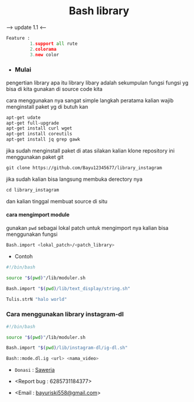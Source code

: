 <h1 align="center">
  Bash library
</h1></div>

-->
     update 1.1
<--

```python
Feature :
         1.support all rute
         2.colorama
         3.new color
```


- ### Mulai

pengertian library apa itu library libary adalah sekumpulan fungsi fungsi
yg bisa di kita gunakan di source code kita

cara menggunakan nya sangat simple
langkah peratama kalian wajib menginstall paket yg di butuh kan

```bash
apt-get udate
apt-get full-upgrade
apt-get install curl wget
apt-get install coreutils
apt-get install jq grep gawk
```

jika sudah menginstall paket di atas silakan kalian klone repository ini
menggunakan paket git
```perl
git clone https://github.com/Bayu12345677/library_instagram
```
jika sudah kalian bisa langsung membuka derectory nya
```php
cd library_instagram
```

dan kalian tinggal membuat source di situ

#### cara mengimport module

gunakan `pwd` sebagai lokal patch
untuk mengimport nya kalian bisa menggunakan fungsi
```bash
Bash.import <lokal_patch>/<patch_library>
```

- Contoh
```bash
#!/bin/bash

source "$(pwd)"/lib/moduler.sh

Bash.import "$(pwd)/lib/text_display/string.sh"

Tulis.strN "halo world"
```

### Cara menggunakan library instagram-dl
```bash
#!/bin/bash

source "$(pwd)"/lib/moduler.sh

Bash.import "$(pwd)/lib/instagram-dl/ig-dl.sh"

Bash::mode.dl.ig <url> <nama_video>
```

- `Donasi` : [Saweria](https://saweria.co/Polygon)

- <Report bug : 6285731184377>
- <Email : bayuriski558@gmail.com>
